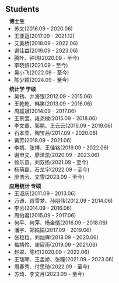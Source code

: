 <h1 id="students"></h1>

<h2 style="margin: 60px 0px 10px;">Students</h2>

<h4 style="margin:0 10px 0;">博士生</h4>

<ul style="margin:0 0 5px;">
  <li><autocolor>苏文(2016.09 - 2020.06)</autocolor></li>
  <li><autocolor>王亚运(2017.09 - 2021.12)</autocolor></li>
  <li><autocolor>艾美桥(2018.09 - 2022.06)</autocolor></li>
  <li><autocolor>谢佳益(2019.09 - 2023.06)</autocolor></li>
  <li><autocolor>腾叶、钟玮(2020.09 - 至今)</autocolor></li>
  <li><autocolor>李晓妍(2021.09 - 至今)</autocolor></li>
  <li><autocolor>吴小飞(2022.09 - 至今)</autocolor></li>
  <li><autocolor>陈少颖(2024.09 - 至今)</autocolor></li>
</ul>

<h4 style="margin:0 10px 0;">统计学 学硕</h4>

<ul style="margin:0 0 5px;">
  <li><autocolor>吴锈、井海银(2012.09 - 2015.06)</autocolor></li>
  <li><autocolor>王乾乾、韩笑(2013.09 - 2016.06)</autocolor></li>
  <li><autocolor>周雄斌(2014.09 - 2017.06)</autocolor></li>
  <li><autocolor>王景莹、雍尧棣(2015.09 - 2018.06)</autocolor></li>
  <li><autocolor>李文章、郭鹏、王云云(2016.09 - 2019.06)</autocolor></li>
  <li><autocolor>石本萱、陶宝茜(2017.09 - 2020.06)</autocolor></li>
  <li><autocolor>黄芳(2018.09 - 2021.06)</autocolor></li>
  <li><autocolor>李婧、张博、王佳铭(2019.09 - 2022.06)</autocolor></li>
  <li><autocolor>谢申文、廖泽凯(2020.09 - 2023.06)</autocolor></li>
  <li><autocolor>徐乐意、刘双扬(2021.09 - 至今)</autocolor></li>
  <li><autocolor>杨萌磊、石龙宇(2022.09 - 至今)</autocolor></li>
  <li><autocolor>廖浩云、文雪(2023.09 - 至今)</autocolor></li>
</ul>


<h4 style="margin:0 10px 0;">应用统计 专硕</h4>

<ul style="margin:0 0 5px;">
  <li><autocolor>王淑庆(2011.09 - 2013.06)</autocolor></li>
  <li><autocolor>万谦、肖雪梦、孙朋伟(2012.09 - 2014.06)</autocolor></li>
  <li><autocolor>李云(2014.09 - 2016.06)</autocolor></li>
  <li><autocolor>周怡君(2015.09 - 2017.06)</autocolor></li>
  <li><autocolor>何平、何萍、杨金情(2016.09 - 2018.06)</autocolor></li>
  <li><autocolor>潘宇、郑娟娟(2017.09 - 2019.06)</autocolor></li>
  <li><autocolor>张粒粒、刘灿辉(2018.09 - 2020.06)</autocolor></li>
  <li><autocolor>梅靖伶、谢宸雨(2019.09 - 2021.06)</autocolor></li>
  <li><autocolor>赵翠、陈红(2020.09 - 2022.06)</autocolor></li>
  <li><autocolor>王瑞琴、王孟娇、张瞳(2021.09 - 2023.06)</autocolor></li>
  <li><autocolor>周春秀、付思琦(2022.09 - 至今)</autocolor></li>
  <li><autocolor>苏琦、李文月(2023.09 - 至今)</autocolor></li>
</ul>
